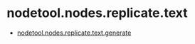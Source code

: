 # nodetool.nodes.replicate.text

- [nodetool.nodes.replicate.text.generate](/nodes/replicate/text/generate.md)
